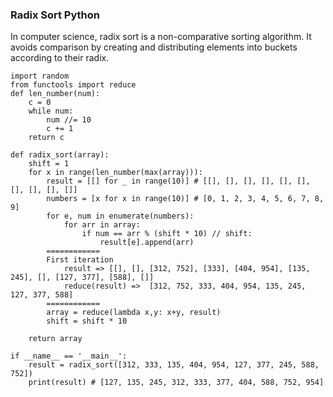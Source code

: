### Radix Sort Python
In computer science, radix sort is a non-comparative sorting algorithm. 
It avoids comparison by creating and distributing elements into buckets 
according to their radix.

```
import random
from functools import reduce
def len_number(num):
    c = 0
    while num:
        num //= 10
        c += 1
    return c

def radix_sort(array):
    shift = 1
    for x in range(len_number(max(array))):
        result = [[] for _ in range(10)] # [[], [], [], [], [], [], [], [], [], []]
        numbers = [x for x in range(10)] # [0, 1, 2, 3, 4, 5, 6, 7, 8, 9]
        for e, num in enumerate(numbers):
            for arr in array:
                if num == arr % (shift * 10) // shift:
                    result[e].append(arr)
        ============
        First iteration
            result => [[], [], [312, 752], [333], [404, 954], [135, 245], [], [127, 377], [588], []]
            reduce(result) =>  [312, 752, 333, 404, 954, 135, 245, 127, 377, 588]
        ============
        array = reduce(lambda x,y: x+y, result)
        shift = shift * 10

    return array

if __name__ == '__main__':
    result = radix_sort([312, 333, 135, 404, 954, 127, 377, 245, 588, 752])
    print(result) # [127, 135, 245, 312, 333, 377, 404, 588, 752, 954]
```

